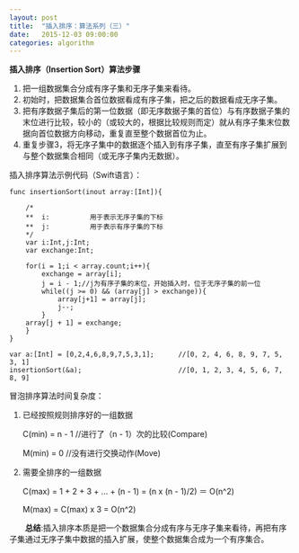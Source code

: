 ```yaml
---
layout: post
title:  "插入排序：算法系列（三）"
date:   2015-12-03 09:00:00
categories: algorithm
---
```

**插入排序（Insertion Sort）算法步骤**

1. 把一组数据集合分成有序子集和无序子集来看待。
2. 初始时，把数据集合首位数据看成有序子集，把之后的数据看成无序子集。
3. 把有序数据子集后的第一位数据（即无序数据子集的首位）与有序数据子集的末位进行比较，较小的（或较大的，根据比较规则而定）就从有序子集末位数据向首位数据方向移动，重复直至整个数据首位为止。
4. 重复步骤3，将无序子集中的数据逐个插入到有序子集，直至有序子集扩展到与整个数据集合相同（或无序子集内无数据）。

插入排序算法示例代码（Swift语言）：

	func insertionSort(inout array:[Int]){
	    
	    /*
	    **  i:          用于表示无序子集的下标
	    **  j:          用于表示有序子集的下标
	    */
	    var i:Int,j:Int;
	    var exchange:Int;
	    
	    for(i = 1;i < array.count;i++){
	        exchange = array[i];
	        j = i - 1;//j为有序子集的末位，开始插入时，位于无序子集的前一位
	        while((j >= 0) && (array[j] > exchange)){
	            array[j+1] = array[j];
	            j--;
	        }
	    array[j + 1] = exchange;
	    }
	}

	var a:[Int] = [0,2,4,6,8,9,7,5,3,1];      //[0, 2, 4, 6, 8, 9, 7, 5, 3, 1]
	insertionSort(&a);                        //[0, 1, 2, 3, 4, 5, 6, 7, 8, 9]

冒泡排序算法时间复杂度：

1. 已经按照规则排序好的一组数据

	C(min) = n - 1	    //进行了（n - 1）次的比较(Compare)
	
	M(min) = 0	        //没有进行交换动作(Move)

2. 需要全排序的一组数据

	C(max) = 1 + 2 + 3 + ... + (n - 1) = (n x (n - 1)/2) ＝ O(n^2)
	
	M(max) = C(max) x 3 = O(n^2)

&emsp;&emsp;**总结**:插入排序本质是把一个数据集合分成有序与无序子集来看待，再把有序子集通过无序子集中数据的插入扩展，使整个数据集合成为一个有序集合。
